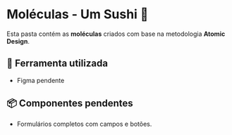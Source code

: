 # Moléculas - Um Sushi 🍣

Esta pasta contém as **moléculas** criados com base na metodologia **Atomic Design**.

## 🔧 Ferramenta utilizada
- Figma pendente

## 📦 Componentes pendentes

- Formulários completos com campos e botões.